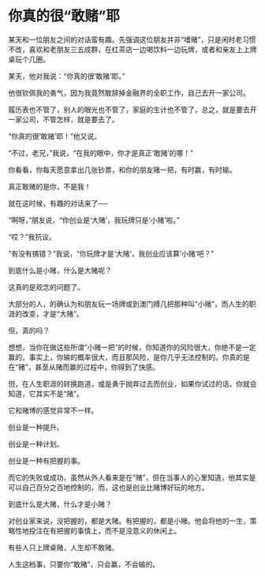 # 你真的很“敢赌”耶

某天和一位朋友之间的对话蛮有趣。先强调这位朋友并非“嗜赌”，只是闲时老习惯不改，喜欢和老朋友三五成群，在红茶店一边喝饮料一边玩牌，或者和亲友上上牌桌玩个几圈。 

某天，他对我说：“你真的很‘敢赌’耶。” 

他很钦佩我的勇气，因为我竟然敢辞掉金融界的全职工作，自己去开一家公司。 

履历表也不管了，别人的眼光也不管了，家庭的生计也不管了，总之，就是要去开一家公司，不管怎样，就是要去了。 

“你真的很‘敢赌’耶！”他又说。 

“不过，老兄，”我说，“在我的眼中，你才是真正‘敢赌’的哪！” 

你看看，你每天愿意拿出几张钞票，和你的朋友赌一把，有时赢，有时输。 

真正敢赌的是你，不是我！ 

就在这时候，有趣的对话来了── 

“啊呀，”朋友说，“你创业是‘大赌’，我玩牌只是‘小赌’啦。” 

“哎？”我抗议。 

“有没有搞错？”我说，“你玩牌才是‘大赌’，我创业应该算‘小赌’吧？” 

到底什么是小赌，什么是大赌呢？ 

这真的是观念的问题了。 

大部分的人，的确认为和朋友玩一场牌或到澳门搏几把那种叫“小赌”，而人生的职涯的改变，才是“大赌”。 

但，真的吗？ 

想想，当你在做这些所谓“小赌一把”的时候，你知道你的风险很大，你绝不是一定赢的，事实上，你输的概率很大，而且那风险，是你几乎无法控制的。你真的是在“赌”，甚至从赌而赢的过程中，你得到了快感。 

但，在人生职涯的转换跑道，或是勇于抛弃过去而创业，如果你试过的话，你就会知道，它其实不是“赌”。 

它和赌博的感觉非常不一样。 

创业是一种提升。 

创业是一种计划。 

创业是一种有把握的事。 

而它的失败或成功，虽然从外人看来是在“赌”，但在当事人的心里知道，他其实是可以自己百分之百地控制的，而，这也是创业比赌博好玩的地方。 

到底什么是大赌，什么才是小赌？ 

对创业家来说，没把握的，都是大赌。有把握的，都是小赌。他会将他的一生，策略性地投注在有把握的事情上，而不是没意义的休闲上。 

有些人只上牌桌赌，人生却不敢赌。 

人生这档事，只要你“敢赌”，只会赢，不会输的。